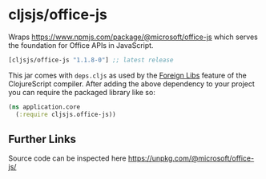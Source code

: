 # cljsjs/office-js

Wraps https://www.npmjs.com/package/@microsoft/office-js which serves the foundation for Office APIs in JavaScript.

[](dependency)
```clojure
[cljsjs/office-js "1.1.8-0"] ;; latest release
```
[](/dependency)

This jar comes with `deps.cljs` as used by the [Foreign Libs][flibs] feature
of the ClojureScript compiler. After adding the above dependency to your project
you can require the packaged library like so:

```clojure
(ns application.core
  (:require cljsjs.office-js))
```

[flibs]: https://clojurescript.org/reference/packaging-foreign-deps

## Further Links

Source code can be inspected here
https://unpkg.com/@microsoft/office-js/
